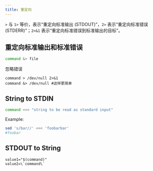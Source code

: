 ```yaml
---
title: 重定向
---
```


`>` 与 `1>` 等价，表示“重定向标准输出 (STDOUT)”，`2>` 表示“重定向标准错误 (STDERR)”；`2>&1` 表示“重定向标准错误到标准输出的目标”。

## 重定向标准输出和标准错误

```bash
command &> file
```

忽略错误

```shell
command > /dev/null 2>&1
command &> /dev/null #这样更简单
```

## String to STDIN

```bash
command <<< "string to be read as standard input"
```

Example:

```bash
sed 's/bar//' <<< 'foobarbar'
#foobar
```

## STDOUT to String

```shell
value1="$(command)"
value2=\`command\`
```
